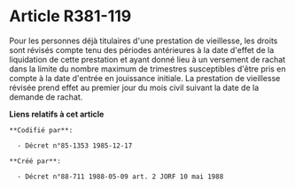 # Article R381-119

Pour les personnes déjà titulaires d'une prestation de vieillesse, les droits sont révisés compte tenu des périodes
antérieures à la date d'effet de la liquidation de cette prestation et ayant donné lieu à un versement de rachat dans la
limite du nombre maximum de trimestres susceptibles d'être pris en compte à la date d'entrée en jouissance initiale. La
prestation de vieillesse révisée prend effet au premier jour du mois civil suivant la date de la demande de rachat.

**Liens relatifs à cet article**

	**Codifié par**:

	  - Décret n°85-1353 1985-12-17

	**Créé par**:

	  - Décret n°88-711 1988-05-09 art. 2 JORF 10 mai 1988
